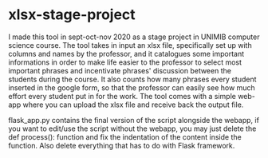 # xlsx-stage-project
I made this tool in sept-oct-nov 2020 as a stage project in UNIMIB computer science course. The tool takes in input an xlsx file, specifically set up with columns and names by the professor, and it catalogues some important informations in order to make life easier to the professor to select most important phrases and incentivate phrases' discussion between the students during the course. It also counts how many phrases every student inserted in the google form, so that the professor can easily see how much effort every student put in for the work. The tool comes with a simple web-app where you can upload the xlsx file and receive back the output file.

flask_app.py contains the final version of the script alongside the webapp, if you want to edit/use the script without the webapp, you may just delete the def process(): function and fix the indentation of the content inside the function. Also delete everything that has to do with Flask framework.
